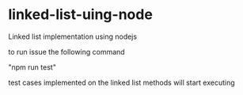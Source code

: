 # linked-list-uing-node

Linked list implementation using nodejs

to run issue the following command

"npm run test"


test cases implemented on the linked list methods will start executing
